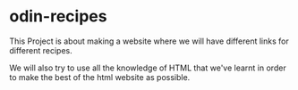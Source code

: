 # odin-recipes
This Project is about making a website where we will have different links for different recipes.

We will also try to use all the knowledge of HTML that we've learnt in order to make the best of the html website as possible.